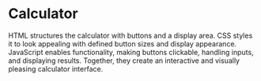 # Calculator
HTML structures the calculator with buttons and a display area. CSS styles it to look appealing with defined button sizes and display appearance. JavaScript enables functionality, making buttons clickable, handling inputs, and displaying results. Together, they create an interactive and visually pleasing calculator interface.
